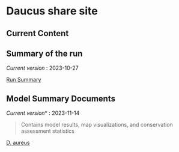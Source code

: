# Daucus share site

## Current Content

## Summary of the run
*Current version* : 2023-10-27

<a href="https://geospatialcentroid.github.io/Daucus/test1_Summary.html" target="_blank">Run Summary</a>


## Model Summary Documents



*Current version** : 2023-11-14

> Contains model results, map visualizations, and conservation assessment statistics

<a href="https://geospatialcentroid.github.io/Daucus/Daucus_aureus_Summary.html" target="_blank">D. aureus</a>

<!--
<a href="https://geospatialcentroid.github.io/Daucus/Daucus_carota_subsp._capillifolius_Summary.html" target="_blank">D. carota subsp. capillifolius</a>

<a href="https://geospatialcentroid.github.io/Daucus/Daucus_carota_subsp._gummifer_Summary.html" target="_blank">D. gummifer</a>

<a href="https://geospatialcentroid.github.io/Daucus/Daucus_syrticus_Summary.html" target="_blank">D. syrticus</a>

<a href="https://geospatialcentroid.github.io/Daucus/Daucus_sahariensis_Summary.html" target="_blank">D. sahariensis</a>
-->
